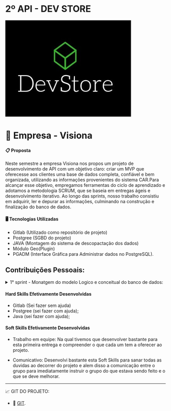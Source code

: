 #  2º API - DEV STORE

![logo_projeto](https://github.com/Orlandi-a11/PortifolioFatecApi/blob/main/IMG/API_2_logo.jpeg)

# :briefcase:  Empresa - Visiona


#### :clipboard: Proposta
Neste semestre a empresa Visiona nos propos um  projeto de desenvolvimento de API com um objetivo claro: criar um MVP que oferecesse aos clientes uma base de dados completa, confiável e bem organizada, utilizando as informações provenientes do sistema CAR.Para alcançar esse objetivo, empregamos ferramentas do ciclo de aprendizado e adotamos a metodologia SCRUM, que se baseia em entregas ágeis e desenvolvimento iterativo. Ao longo das sprints, nosso trabalho consistiu em adquirir, ler e depurar as informações, culminando na construção e finalização do banco de dados.

#### :desktop_computer: Tecnologias Utilizadas
- Gitlab (Utilizado como repositório de projeto)
- Postgree (SGBD do projeto)
- JAVA (Montagem do sistema de descopactação dos dados)
- Módulo Geo(Plugin)
- PGADM	(Interface Gráfica para Administrar dados no PostgreSQL).

 ## Contribuições Pessoais: 
<details>
<summary> 1° sprint - Monatgem do modelo Logico e conceitual do banco de dados: </summary>

  - Auxilio na montagem do banco de dados e inicio de sua aplicação em PGadm;

2° Sprint - Upload dos arquivos shapefile:
- Inicio dos downlaod dos arquivos shapefile para a sua vizualiazação no projeto;

3° Sprint - Auxilio com a montagem do readme e inserção dos dados da Aplicação:
- Trabalhamos numa montagem de um readme dinamico e o com o maximo de detalhes possiveis para a compreensão dos clientes e demais;

4° Sprint - Video ilustrativo do funcionamento do aplicativo e Upload dos arquivos shapefile:
- Realizei os videos ilustrativos da aplicação em funcionamento com explicação para a compreensão melhor de todos e com a aplicação finalizada e finalização de uploads dos demais arquivos shapefile para a demonstração final do projeto.
</details>

#### Hard Skills Efetivamente Desenvolvidas
- Gitlab (Sei fazer sem ajuda)
- Postgree (sei fazer com ajuda); 
- Java (sei fazer com ajuda); 



#### Soft Skills Efetivamente Desenvolvidas
  
- Trabalho em equipe: Na qual tivemos que desenvolver bastante para esta primeira entrega e compreender o que cada um tem a oferecer ao projeto.
  
- Comunicativo: Desenvolvi bastante esta Soft Skills para sanar todas as duvidas ao decorrer do projeto e alem disso a comunicação entre o grupo para imediatamente instruir o grupo do que estava sendo feito e o que se deve melhorar.


----------------------------------------------------------------------------------------------------------------------------------------------------------



:chart_with_upwards_trend:  GIT DO PROJETO: 

- 🔗 [GIT](https://gitlab.com/orl22/projeto_pi3).
